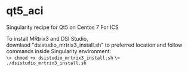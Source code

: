 # qt5_aci
Singularity recipe for Qt5 on Centos 7 For ICS

To install MRtrix3 and DSI Studio,  
downlaod "dsistudio_mrtrix3_install.sh" to preferred location 
and follow commands inside Singularity environment:  
`
\> chmod +x dsistudio_mrtrix3_install.sh
`
`
\> ./dsistudio_mrtrix3_install.sh
`
